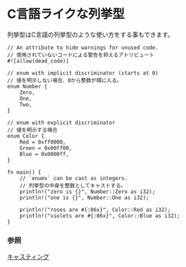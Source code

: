 <!--
# C-like
-->
# C言語ライクな列挙型

<!--
`enum` can also be used as C-like enums.
-->
列挙型はC言語の列挙型のような使い方をする事もできます。

```rust,editable
// An attribute to hide warnings for unused code.
// 使用されていないコードによる警告を抑えるアトリビュート
#![allow(dead_code)]

// enum with implicit discriminator (starts at 0)
// 値を明示しない場合、0から整数が順に入る。
enum Number {
    Zero,
    One,
    Two,
}

// enum with explicit discriminator
// 値を明示する場合
enum Color {
    Red = 0xff0000,
    Green = 0x00ff00,
    Blue = 0x0000ff,
}

fn main() {
    // `enums` can be cast as integers.
    // 列挙型の中身を整数としてキャストする。
    println!("zero is {}", Number::Zero as i32);
    println!("one is {}", Number::One as i32);

    println!("roses are #{:06x}", Color::Red as i32);
    println!("violets are #{:06x}", Color::Blue as i32);
}
```

<!--
### See also:
-->
### 参照

<!--
[casting][cast]
-->
[キャスティング][cast]

[cast]: ../../types/cast.md

